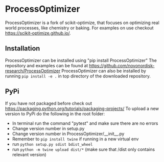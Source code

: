 # ProcessOptimizer

ProcessOptimizer is a fork of scikit-optimize, that focuses on optimizing real world processes, like chemistry or baking.
For examples on use checkout https://scikit-optimize.github.io/.

## Installation

ProcessOptimizer can be installed using "pip install ProcessOptimizer"
The repository and examples can be found at https://github.com/novonordisk-research/ProcessOptimizer
ProcessOptimizer can also be installed by running `pip install -e .` in top directory of the downloaded repository.

## PyPi

If you have not packaged before check out https://packaging.python.org/tutorials/packaging-projects/
To upload a new version to PyPi do the following in the root folder:

- In terminal run the command "pytest" and make sure there are no errors
- Change version number in setup.py
- Change version number in ProcessOptimizer/\_\_init\_\_.py
- Remember to `pip install twine` if running in a new virtual env
- run `python setup.py sdist bdist_wheel`
- run `python -m twine upload dist/*` (make sure that /dist only contains relevant version)
